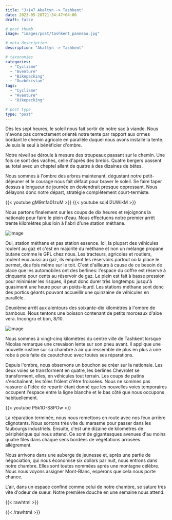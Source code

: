 ```yaml
---
title: "J+147 Akaltyn -> Tashkent"
date: 2023-05-28T21:34:47+04:00
draft: false

# post thumb
image: "images/post/tashkent_panneau.jpg"

# meta description
description: "Akaltyn -> Tashkent"

# taxonomies
categories:
  - "Cyclisme" 
  - "Aventure" 
  - "Bikepacking"
  - "Ouzbékistan" 
tags:
  - "Cyclisme" 
  - "Aventure" 
  - "Bikepacking" 

# post type
type: "post"
---
```


Dès les sept heures, le soleil nous fait sortir de notre sac à viande. Nous n'avons pas correctement orienté notre tente par rapport aux ormes bordant le chemin agricole en parallèle duquel nous avons installé la tente. Je suis le seul à bénéficier d'ombre. 

Notre réveil se déroule à mesure des troupeaux passant sur le chemin. Une fois ce sont des vaches, celle d'après des brebis. Quatre bergers passent au total avec un cheptel allant de quatre à des dizaines de bêtes. 

Nous sommes à l'ombre des arbres maintenant, dégustant notre petit-déjeuner et le courage nous fait défaut pour braver le soleil. Se faire taper dessus à longueur de journée en deviendrait presque oppressant. Nous délayons donc notre départ, stratégie complètement court-termiste. 

{{< youtube gM9mfa01zuM >}}
{{< youtube sqi4I2UWikM >}}

Nous partons finalement sur les coups de dix heures et rejoignons la nationale pour faire le plein d'eau. Nous effectuons notre premier arrêt trente kilomètres plus loin à l'abri d'une station méthane.

![image](../../images/post/tashkent_statue.jpg)

Oui, station méthane et pas station essence. Ici, la plupart des véhicules roulent au gaz et c'est en majorité du méthane et non un mélange propane butane comme le GPL chez nous. Les tracteurs, agricoles et routiers, roulent eux aussi au gaz, ils empilent les réservoirs partout où la place le permet, des fois même sur le toit. C'est d'ailleurs à cause de ce besoin de place que les automobiles ont des berlines: l'espace du coffre est réservé à cinquante pour cents au réservoir de gaz. Le plein est fait à basse pression pour minimiser les risques, il peut donc durer très longtemps: jusqu'à quasiment une heure pour un poids-lourd. Les stations méthane sont donc des portics géants pouvant accueillir une quinzaine de véhicules en parallèle. 

Deuxième arrêt aux alentours des soixante-dix kilomètres à l'ombre de bamboux. Nous tentons une boisson contenant de petits morceaux d'aloe vera. Incongru et bon, 8/10.

![image](../../images/post/tashkent_aloe.jpg)

Nous sommes à vingt-cinq kilomètres du centre ville de Tashkent lorsque Nicolas remarque une crevaison lente sur son pneu avant. Il applique une nouvelle rustine sur sa chambre à air qui ressemble de plus en plus à une robe à pois faite de caoutchouc avec toutes ses réparations. 

Depuis l'ombre, nous observons un bouchon se créer sur la nationale. Les deux voies se transforment en quatre, les berlines Chevrolet se transforment, elles, en véhicules tout terrain. Les coups de patins s'enchaînent, les tôles frôlent d'être froissées. Nous ne sommes pas rassurer à l'idée de repartir étant donné que les nouvelles voies temporaires occupent l'espace entre la ligne blanche et le bas côté que nous occupons habituellement. 

{{< youtube P5k1O-S8POw >}} 

La réparation terminée, nous nous remettons en route avec nos feux arrière clignotants. Nous sortons très vite du marasme pour passer dans les faubourgs industriels. Ensuite, c'est une dizaine de kilomètres de périphérique qui nous attend. Ce sont de gigantesques avenues d'au moins quatre files dans chaque sens bordées de végétations arrosées allègrement. 

Nous arrivons dans une auberge de jeunesse et, après une partie de négociation, qui nous économise six dollars par nuit, nous entrons dans notre chambre. Elles sont toutes nommées après une montagne célèbre. Nous nous voyons assigner Mont-Blanc, espérons que cela nous porte chance. 

L'air, dans un espace confiné comme celui de notre chambre, se sature très vite d'odeur de sueur. Notre première douche en une semaine nous attend. 

{{< rawhtml >}}
<div class="strava-embed-placeholder" data-embed-type="activity" data-embed-id="9160507349"></div><script src="https://strava-embeds.com/embed.js"></script>
{{< /rawhtml >}} 
